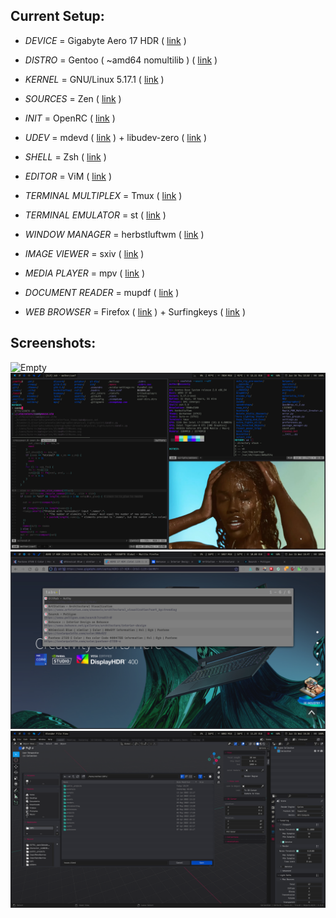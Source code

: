 Current Setup:
--------------


+ *DEVICE* = Gigabyte Aero 17 HDR ( [link](https://www.gigabyte.com/Laptop/AERO-17-HDR--Intel-11th-Gen) )

+ *DISTRO* = Gentoo ( ~amd64 nomultilib ) ( [link](https://www.gentoo.org) )

+ *KERNEL* = GNU/Linux 5.17.1 ( [link](https://kernel.org) )

+ *SOURCES* = Zen ( [link](https://github.com/zen-kernel/zen-kernel) )

+ *INIT* = OpenRC ( [link](https://github.com/OpenRC/openrc) )

+ *UDEV* = mdevd ( [link](https://skarnet.org/software/mdevd/) ) + libudev-zero ( [link](https://github.com/illiliti/libudev-zero) )

+ *SHELL* = Zsh ( [link](https://www.zsh.org/) )

+ *EDITOR* = ViM ( [link](https://www.vim.org/) )

+ *TERMINAL MULTIPLEX* = Tmux ( [link](https://github.com/tmux/tmux/wiki) )

+ *TERMINAL EMULATOR* = st ( [link](https://st.suckless.org/) )

+ *WINDOW MANAGER* = herbstluftwm ( [link](https://herbstluftwm.org/) )

+ *IMAGE VIEWER* = sxiv ( [link](https://github.com/muennich/sxiv) )

+ *MEDIA PLAYER* = mpv ( [link](https://mpv.io/) )

+ *DOCUMENT READER* = mupdf ( [link](https://mupdf.com/) )

+ *WEB BROWSER* = Firefox ( [link](https://www.mozilla.org/en-US/firefox/new/) ) + Surfingkeys ( [link](https://github.com/brookhong/Surfingkeys) )


Screenshots:
--------------

![Empty](share/images/2022_06_14-184738.png)
![Workload](share/images/2022_06_16-125244.png)
![Firefox](share/images/2022_06_15-194726.png)
![Blender](share/images/2022_06_15-193858.png)
